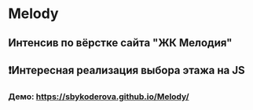 # Melody
## Интенсив по вёрстке сайта "ЖК Мелодия"
## ❗Интересная реализация выбора этажа на JS
### Демо: https://sbykoderova.github.io/Melody/
